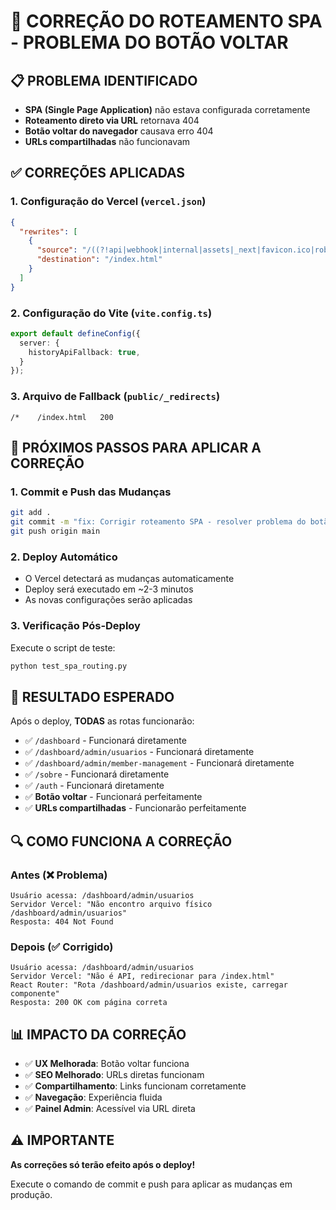 # 🔧 CORREÇÃO DO ROTEAMENTO SPA - PROBLEMA DO BOTÃO VOLTAR

## 📋 PROBLEMA IDENTIFICADO
- **SPA (Single Page Application)** não estava configurada corretamente
- **Roteamento direto via URL** retornava 404
- **Botão voltar do navegador** causava erro 404
- **URLs compartilhadas** não funcionavam

## ✅ CORREÇÕES APLICADAS

### 1. **Configuração do Vercel** (`vercel.json`)
```json
{
  "rewrites": [
    {
      "source": "/((?!api|webhook|internal|assets|_next|favicon.ico|robots.txt|sitemap.xml).*)",
      "destination": "/index.html"
    }
  ]
}
```

### 2. **Configuração do Vite** (`vite.config.ts`)
```typescript
export default defineConfig({
  server: {
    historyApiFallback: true,
  }
});
```

### 3. **Arquivo de Fallback** (`public/_redirects`)
```
/*    /index.html   200
```

## 🚀 PRÓXIMOS PASSOS PARA APLICAR A CORREÇÃO

### 1. **Commit e Push das Mudanças**
```bash
git add .
git commit -m "fix: Corrigir roteamento SPA - resolver problema do botão voltar"
git push origin main
```

### 2. **Deploy Automático**
- O Vercel detectará as mudanças automaticamente
- Deploy será executado em ~2-3 minutos
- As novas configurações serão aplicadas

### 3. **Verificação Pós-Deploy**
Execute o script de teste:
```bash
python test_spa_routing.py
```

## 🎯 RESULTADO ESPERADO

Após o deploy, **TODAS** as rotas funcionarão:
- ✅ `/dashboard` - Funcionará diretamente
- ✅ `/dashboard/admin/usuarios` - Funcionará diretamente  
- ✅ `/dashboard/admin/member-management` - Funcionará diretamente
- ✅ `/sobre` - Funcionará diretamente
- ✅ `/auth` - Funcionará diretamente
- ✅ **Botão voltar** - Funcionará perfeitamente
- ✅ **URLs compartilhadas** - Funcionarão perfeitamente

## 🔍 COMO FUNCIONA A CORREÇÃO

### Antes (❌ Problema)
```
Usuário acessa: /dashboard/admin/usuarios
Servidor Vercel: "Não encontro arquivo físico /dashboard/admin/usuarios"
Resposta: 404 Not Found
```

### Depois (✅ Corrigido)
```
Usuário acessa: /dashboard/admin/usuarios  
Servidor Vercel: "Não é API, redirecionar para /index.html"
React Router: "Rota /dashboard/admin/usuarios existe, carregar componente"
Resposta: 200 OK com página correta
```

## 📊 IMPACTO DA CORREÇÃO

- ✅ **UX Melhorada**: Botão voltar funciona
- ✅ **SEO Melhorado**: URLs diretas funcionam
- ✅ **Compartilhamento**: Links funcionam corretamente
- ✅ **Navegação**: Experiência fluida
- ✅ **Painel Admin**: Acessível via URL direta

## ⚠️ IMPORTANTE

**As correções só terão efeito após o deploy!**

Execute o comando de commit e push para aplicar as mudanças em produção.